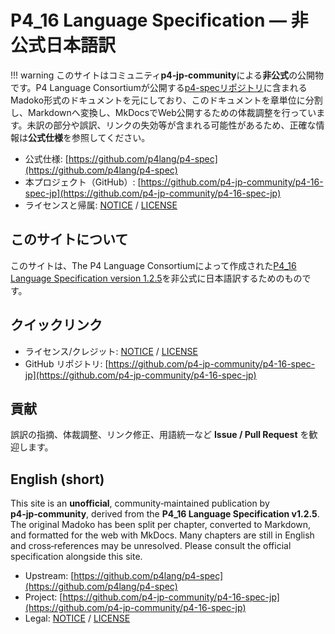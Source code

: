 # P4_16 Language Specification — 非公式日本語訳

!!! warning
    このサイトはコミュニティ**p4‑jp‑community**による**非公式**の公開物です。P4 Language Consortiumが公開する[p4-specリポジトリ](https://github.com/p4lang/p4-spec/tree/main/p4-16/spec)に含まれるMadoko形式のドキュメントを元にしており、このドキュメントを章単位に分割し、Markdownへ変換し、MkDocsでWeb公開するための体裁調整を行っています。未訳の部分や誤訳、リンクの失効等が含まれる可能性があるため、正確な情報は**公式仕様**を参照してください。

- 公式仕様: [https://github.com/p4lang/p4-spec](https://github.com/p4lang/p4-spec)
- 本プロジェクト（GitHub）: [https://github.com/p4-jp-community/p4-16-spec-jp](https://github.com/p4-jp-community/p4-16-spec-jp)
- ライセンスと帰属: [NOTICE](notice.md) / [LICENSE](license.md)


## このサイトについて

このサイトは、The P4 Language Consortiumによって作成された[P4_16 Language Specification version 1.2.5](https://p4.org/wp-content/uploads/sites/53/2024/10/P4-16-spec-v1.2.5.html)を非公式に日本語訳するためのものです。

## クイックリンク

- ライセンス/クレジット: [NOTICE](notice.md) / [LICENSE](license.md)
- GitHub リポジトリ: [https://github.com/p4-jp-community/p4-16-spec-jp](https://github.com/p4-jp-community/p4-16-spec-jp)

## 貢献

誤訳の指摘、体裁調整、リンク修正、用語統一など **Issue / Pull Request** を歓迎します。

## English (short)

This site is an **unofficial**, community‑maintained publication by **p4‑jp‑community**, derived from the **P4_16 Language Specification v1.2.5**. The original Madoko has been split per chapter, converted to Markdown, and formatted for the web with MkDocs. Many chapters are still in English and cross‑references may be unresolved. Please consult the official specification alongside this site.

- Upstream: [https://github.com/p4lang/p4-spec](https://github.com/p4lang/p4-spec)
- Project: [https://github.com/p4-jp-community/p4-16-spec-jp](https://github.com/p4-jp-community/p4-16-spec-jp)
- Legal: [NOTICE](notice.md) / [LICENSE](license.md)
